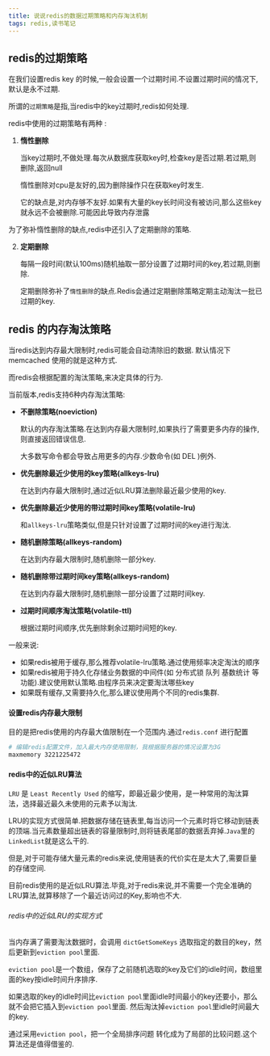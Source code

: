 ```yaml
---
title: 说说redis的数据过期策略和内存淘汰机制
tags: redis,读书笔记
---
```



## redis的过期策略

在我们设置redis key 的时候,一般会设置一个过期时间.不设置过期时间的情况下,默认是永不过期.

所谓的`过期策略`是指,当redis中的key过期时,redis如何处理.



redis中使用的过期策略有两种 :

1. **惰性删除**

   当key过期时,不做处理.每次从数据库获取key时,检查key是否过期.若过期,则删除,返回null

   惰性删除对cpu是友好的,因为删除操作只在获取key时发生.

   它的缺点是,对内存够不友好.如果有大量的key长时间没有被访问,那么这些key就永远不会被删除.可能因此导致内存泄露

为了弥补惰性删除的缺点,redis中还引入了定期删除的策略.

2. **定期删除**

   每隔一段时间(默认100ms)随机抽取一部分设置了过期时间的key,若过期,则删除.
   
   定期删除弥补了`惰性删除`的缺点.Redis会通过定期删除策略定期主动淘汰一批已过期的key.
   


## redis 的内存淘汰策略

当redis达到内存最大限制时,redis可能会自动清除旧的数据. 默认情况下 memcached 使用的就是这种方式.

而redis会根据配置的淘汰策略,来决定具体的行为.



当前版本,redis支持6种内存淘汰策略:

* **不删除策略(noeviction)** 

  默认的内存淘汰策略.在达到内存最大限制时,如果执行了需要更多内存的操作,则直接返回错误信息.

  大多数写命令都会导致占用更多的内存.少数命令(如 DEL )例外.

* **优先删除最近少使用的key策略(allkeys-lru)**

  在达到内存最大限制时,通过近似LRU算法删除最近最少使用的key.

* **优先删除最近少使用的带过期时间key策略(volatile-lru)**

  和`allkeys-lru`策略类似,但是只针对设置了过期时间的key进行淘汰.

* **随机删除策略(allkeys-random)**

  在达到内存最大限制时,随机删除一部分key.

* **随机删除带过期时间key策略(allkeys-random)**

  在达到内存最大限制时,随机删除一部分设置了过期时间key.

* **过期时间顺序淘汰策略(volatile-ttl)**

  根据过期时间顺序,优先删除剩余过期时间短的key.

  

一般来说:

* 如果redis被用于缓存,那么推荐volatile-lru策略.通过使用频率决定淘汰的顺序
* 如果redis被用于持久化存储业务数据的中间件(如 分布式锁 队列 基数统计 等功能).建议使用默认策略.由程序员来决定要淘汰哪些key
* 如果既有缓存,又需要持久化,那么建议使用两个不同的redis集群.

#### 设置redis内存最大限制

目的是把redis使用的内存最大值限制在一个范围内.通过`redis.conf` 进行配置

```bash
# 编辑redis配置文件，加入最大内存使用限制，我根据服务器的情况设置为3G 
maxmemory 3221225472
```

#### redis中的近似LRU算法

 `LRU` 是 `Least Recently Used` 的缩写，即最近最少使用，是一种常用的淘汰算法，选择最近最久未使用的元素予以淘汰.

LRU的实现方式很简单.把数据存储在链表里,每当访问一个元素时将它移动到链表的顶端.当元素数量超出链表的容量限制时,则将链表尾部的数据丢弃掉.`Java`里的`LinkedList`就是这么干的.



但是,对于可能存储大量元素的redis来说,使用链表的代价实在是太大了,需要巨量的存储空间.

目前redis使用的是近似LRU算法.毕竟,对于redis来说,并不需要一个完全准确的LRU算法,就算移除了一个最近访问过的Key,影响也不大.



###### redis中的近似LRU的实现方式 

当内存满了需要淘汰数据时，会调用 `dictGetSomeKeys` 选取指定的数目的key，然后更新到`eviction pool`里面.

`eviction pool`是一个数组，保存了之前随机选取的key及它们的idle时间，数组里面的key按idle时间升序排序.

如果选取的key的idle时间比`eviction pool`里面idle时间最小的key还要小，那么就不会把它插入到`eviction pool`里面. 然后淘汰掉`eviction pool`里idle时间最大的key.

通过采用`eviction pool`，把一个全局排序问题 转化成为了局部的比较问题.这个算法还是值得借鉴的.


